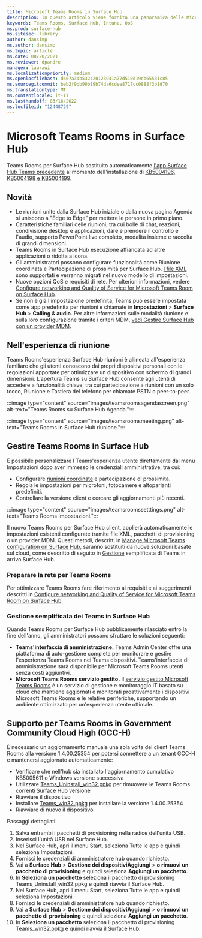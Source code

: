 ```yaml
---
title: Microsoft Teams Rooms in Surface Hub
description: In questo articolo viene fornita una panoramica delle Microsoft Teams Rooms su Surface Hub.
keywords: Teams Rooms, Surface Hub, Intune, QoS
ms.prod: surface-hub
ms.sitesec: library
author: dansimp
ms.author: dansimp
ms.topic: article
ms.date: 08/20/2021
ms.reviewer: dpandre
manager: laurawi
ms.localizationpriority: medium
ms.openlocfilehash: d607a34b532420123941a77d510d19db65531c85
ms.sourcegitcommit: beb2f9db90b19b74da6cdee8717cc0888f3b1d70
ms.translationtype: MT
ms.contentlocale: it-IT
ms.lasthandoff: 03/16/2022
ms.locfileid: "12448729"
---
```

# <a name="microsoft-teams-rooms-on-surface-hub"></a>Microsoft Teams Rooms in Surface Hub

Teams Rooms per Surface Hub sostituito automaticamente [l'app Surface Hub Teams precedente](hub-teams-app.md) al momento dell'installazione di [KB5004196, KB5004198 e KB5004199](surface-hub-update-history.md).

## <a name="whats-new"></a>Novità

- Le riunioni unite dalla Surface Hub iniziale o dalla nuova pagina Agenda si uniscono a "Edge to Edge" per mettere le persone in primo piano.
- Caratteristiche familiari delle riunioni, tra cui bolle di chat, reazioni, condivisione desktop e applicazioni, dare e prendere il controllo e l'audio, supporto PowerPoint live completo, modalità insieme e raccolta di grandi dimensioni.
- Teams Rooms in Surface Hub esecuzione affiancata ad altre applicazioni o ridotta a icona.
- Gli amministratori possono configurare funzionalità come Riunione coordinata e Partecipazione di prossimità per Surface Hub. [I file XML](/microsoftteams/rooms/surface-hub-manage-config#teams-configuration-file-syntax) sono supportati e verranno migrati nel nuovo modello di impostazioni.
- Nuove opzioni QoS e requisiti di rete. Per ulteriori informazioni, vedere [Configure networking and Quality of Service for Microsoft Teams Room on Surface Hub](surface-hub-teams-rooms-networking.md).
- Se non è già l'impostazione predefinita, Teams può essere impostata come app predefinita per riunioni e chiamate in **Impostazioni** >  **Surface Hub** >  **Calling & audio**. Per altre informazioni sulle modalità riunione e sulla loro configurazione tramite i criteri MDM, [vedi Gestire Surface Hub con un provider MDM](manage-settings-with-mdm-for-surface-hub.md#changing-default-app-for-meetings--calls).

## <a name="in-meeting-experience"></a>Nell'esperienza di riunione

Teams Rooms'esperienza Surface Hub riunioni è allineata all'esperienza familiare che gli utenti conoscono dai propri dispositivi personali con le regolazioni apportate per ottimizzare un dispositivo con schermo di grandi dimensioni. L'apertura Teams su Surface Hub consente agli utenti di accedere a funzionalità chiave, tra cui partecipazione a riunioni con un solo tocco, Riunione e Tastiera del telefono per chiamate PSTN o peer-to-peer.

:::image type="content" source="images/teamsroomsagendascreen.png" alt-text="Teams Rooms su Surface Hub Agenda.":::

:::image type="content" source="images/teamsroomsmeeting.png" alt-text="Teams Rooms in Surface Hub riunione.":::

## <a name="manage-teams-rooms-on-surface-hub"></a>Gestire Teams Rooms in Surface Hub

 È possibile personalizzare l Teams'esperienza utente direttamente dal menu Impostazioni dopo aver immesso le credenziali amministrative, tra cui:

- Configurare [riunioni coordinate](/microsoftteams/rooms/coordinated-meetings) e partecipazione di prossimità.
- Regola le impostazioni per microfoni, fotocamere e altoparlanti predefiniti.
- Controllare la versione client e cercare gli aggiornamenti più recenti.

:::image type="content" source="images/teamsroomssetttings.png" alt-text="Teams Rooms Impostazioni.":::

Il nuovo Teams Rooms per Surface Hub client, applierà automaticamente le impostazioni esistenti configurate tramite file XML, pacchetti di provisioning o un provider MDM. Questi metodi, descritti in [Manage Microsoft Teams configuration on Surface Hub](/microsoftteams/rooms/surface-hub-manage-config), saranno sostituiti da nuove soluzioni basate sul cloud, come descritto di seguito in [Gestione](#simplified-management-of-teams-coming-to-surface-hub) semplificata di Teams in arrivo Surface Hub.

### <a name="prepare-networking-for-teams-rooms"></a>Preparare la rete per Teams Rooms

Per ottimizzare Teams Rooms fare riferimento ai requisiti e ai suggerimenti descritti in [Configure networking and Quality of Service for Microsoft Teams Room on Surface Hub](surface-hub-teams-rooms-networking.md).

### <a name="simplified-management-of-teams-coming-to-surface-hub"></a>Gestione semplificata dei Teams in Surface Hub

Quando Teams Rooms per Surface Hub pubblicamente rilasciato entro la fine dell'anno, gli amministratori possono sfruttare le soluzioni seguenti:

- **Teams'interfaccia di amministrazione.** Teams Admin Center offre una piattaforma di auto-gestione completa per monitorare e gestire l'esperienza Teams Rooms nei Teams dispositivi. Teams'interfaccia di amministrazione sarà disponibile per Microsoft Teams Rooms utenti senza costi aggiuntivi.
- **Microsoft Teams Rooms servizio gestito.** Il [servizio gestito Microsoft Teams Rooms](/microsoftteams/rooms/microsoft-teams-rooms-premium) è un servizio di gestione e monitoraggio IT basato su cloud che mantiene aggiornati e monitorati proattivamente i dispositivi Microsoft Teams Rooms e le relative periferiche, supportando un ambiente ottimizzato per un'esperienza utente ottimale.


## <a name="support-for-teams-rooms-in-government-community-cloud-high-gcc-h"></a>Supporto per Teams Rooms in Government Community Cloud High (GCC-H)

È necessario un aggiornamento manuale una sola volta del client Teams Rooms alla versione 1.4.00.25354 per potersi connettere a un tenant GCC-H e mantenersi aggiornato automaticamente:

 - Verificare che nell'hub sia installato l'aggiornamento cumulativo KB5005611 o Windows versione successiva
 - Utilizzare [Teams_Uninstall_win32.ppkg](https://download.microsoft.com/download/8/3/F/83FD5089-D14E-42E3-AF7C-6FC36F80D347/Teams_Uninstall_Win32.ppkg) per rimuovere le Teams Rooms correnti Surface Hub versione
 - Riavviare il dispositivo
 - Installare [Teams_win32.ppkg](https://download.microsoft.com/download/8/3/F/83FD5089-D14E-42E3-AF7C-6FC36F80D347/Teams_Win32.ppkg) per installare la versione 1.4.00.25354
 - Riavviare di nuovo il dispositivo

Passaggi dettagliati:

1. Salva entrambi i pacchetti di provisioning nella radice dell'unità USB.
2.  Inserisci l'unità USB nel Surface Hub.
3.  Nel Surface Hub, apri il menu Start, seleziona Tutte le app e quindi seleziona Impostazioni.
4.  Fornisci le credenziali di amministratore hub quando richiesto.
5.  Vai a **Surface Hub** >  **Gestione dei dispositiviAggiungi** >  **o rimuovi un pacchetto di provisioning** e quindi seleziona **Aggiungi un pacchetto**.
6.  In **Seleziona un pacchetto** seleziona il pacchetto di provisioning Teams_Uninstall_win32.ppkg e quindi riavvia il Surface Hub.
7.  Nel Surface Hub, apri il menu Start, seleziona Tutte le app e quindi seleziona Impostazioni.
8.  Fornisci le credenziali di amministratore hub quando richiesto.
9.  Vai a **Surface Hub** >  **Gestione dei dispositiviAggiungi** >  **o rimuovi un pacchetto di provisioning** e quindi seleziona **Aggiungi un pacchetto**.
10. In **Seleziona un pacchetto** seleziona il pacchetto di provisioning Teams_win32.ppkg e quindi riavvia il Surface Hub.
